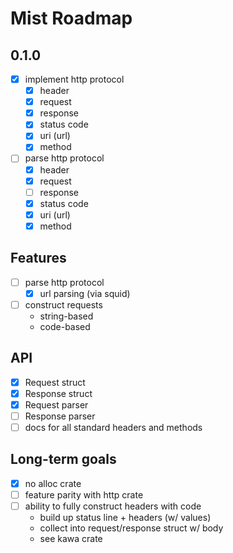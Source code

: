 # Mist Roadmap

## 0.1.0
- [X] implement http protocol
    - [X] header
    - [X] request
    - [X] response
    - [X] status code
    - [X] uri (url)
    - [X] method
- [ ] parse http protocol
    - [X] header
    - [X] request
    - [ ] response
    - [X] status code
    - [X] uri (url)
    - [X] method

## Features
- [ ] parse http protocol
    - [X] url parsing (via squid)
- [ ] construct requests
    - string-based
    - code-based

## API
- [X] Request struct
- [X] Response struct
- [X] Request parser
- [ ] Response parser
- [ ] docs for all standard headers and methods

## Long-term goals
- [X] no alloc crate
- [ ] feature parity with http crate
- [ ] ability to fully construct headers with code
    - build up status line + headers (w/ values)
    - collect into request/response struct w/ body
    - see kawa crate
